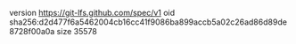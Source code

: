 version https://git-lfs.github.com/spec/v1
oid sha256:d2d477f6a5462004cb16cc41f9086ba899accb5a02c26ad86d89de8728f00a0a
size 35578
